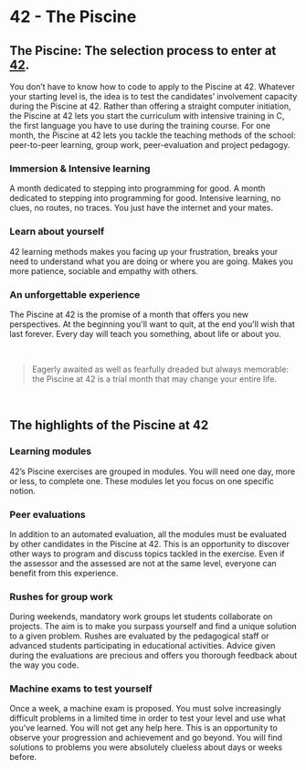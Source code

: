 # 42 - The Piscine


## The Piscine: The selection process to enter at [42](https://github.com/Karsp/42-0_What-Where-Why).

You don’t have to know how to code to apply to the Piscine at 42. Whatever your starting level is, the idea is to test the candidates’ involvement capacity during the Piscine at 42. Rather than offering a straight computer initiation, the Piscine at 42 lets you start the curriculum with intensive training in C, the first language you have to use during the training course. For one month, the Piscine at 42 lets you tackle the teaching methods of the school: peer-to-peer learning, group work, peer-evaluation and project pedagogy.

### Immersion & Intensive learning
A month dedicated to stepping into programming for good. A month dedicated to stepping into programming for good. Intensive learning, no clues, no routes, no traces. You just have the internet and your mates. 

### Learn about yourself
42 learning methods makes you facing up your frustration, breaks your need to understand what you are doing or where you are going. Makes you more patience, sociable and empathy with others.

### An unforgettable experience
The Piscine at 42 is the promise of a month that offers you new perspectives. At the beginning you'll want to quit, at the end you'll wish that last forever. Every day will teach you something, about life or about you.

<br>

>Eagerly awaited as well as fearfully dreaded but always memorable:<br>
the Piscine at 42 is a trial month that may change your entire life.
<br>

## The highlights of the Piscine at 42
### Learning modules
42’s Piscine exercises are grouped in modules. You will need one day, more or less, to complete one. These modules let you focus on one specific notion. 

### Peer evaluations
In addition to an automated evaluation, all the modules must be evaluated by other candidates in the Piscine at 42. This is an opportunity to discover other ways to program and discuss topics tackled in the exercise. Even if the assessor and the assessed are not at the same level, everyone can benefit from this experience.

### Rushes for group work
During weekends, mandatory work groups let students collaborate on projects. The aim is to make you surpass yourself and find a unique solution to a given problem. Rushes are evaluated by the pedagogical staff or advanced students participating in educational activities. Advice given during the evaluations are precious and offers you thorough feedback about the way you code. 

### Machine exams to test yourself
Once a week, a machine exam is proposed. You must solve increasingly difficult problems in a limited time in order to test your level and use what you’ve learned. You will not get any help here. This is an opportunity to observe your progression and achievement and go beyond. You will find solutions to problems you were absolutely clueless about days or weeks before.
